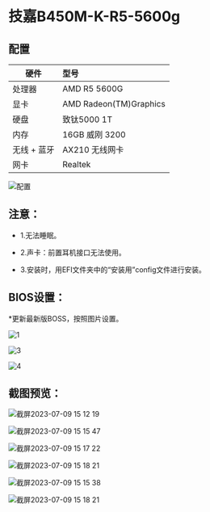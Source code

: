 # 技嘉B450M-K-R5-5600g

## 配置

硬件  | 型号
---  | :--
处理器 | AMD R5 5600G
显卡 | AMD Radeon(TM)Graphics
硬盘  |	 致钛5000 1T
内存  |	16GB 威刚 3200
无线 + 蓝牙 | AX210 无线网卡
网卡 | Realtek

![配置](https://github.com/nidemimihihi/GIGABYTE-B450M-K-R5-5600g/assets/45564110/e907674b-da72-4407-914a-0ad9cebf4197)


## 注意：

* 1.无法睡眠。

* 2.声卡：前置耳机接口无法使用。

* 3.安装时，用EFI文件夹中的“安装用”config文件进行安装。


## BIOS设置：

*更新最新版BOSS，按照图片设置。
  
![1](https://github.com/nidemimihihi/GIGABYTE-B450M-K-R5-5600g/assets/45564110/f68bbe54-41f4-4a1c-ba0a-db18535658f4)

![3](https://github.com/nidemimihihi/GIGABYTE-B450M-K-R5-5600g/assets/45564110/10bd5364-ee5f-4dc4-9979-d6c29f75b456)

![4](https://github.com/nidemimihihi/GIGABYTE-B450M-K-R5-5600g/assets/45564110/d8c30d38-51da-442a-b59e-530bc0d08056)


## 截图预览：

![截屏2023-07-09 15 12 19](https://github.com/nidemimihihi/GIGABYTE-B450M-K-R5-5600g/assets/45564110/0ddc119e-a89b-4d57-9571-a2d71f2d84e0)

![截屏2023-07-09 15 15 47](https://github.com/nidemimihihi/GIGABYTE-B450M-K-R5-5600g/assets/45564110/ccb3b1be-24a8-47e5-873d-911f2ba136ab)

![截屏2023-07-09 15 17 22](https://github.com/nidemimihihi/GIGABYTE-B450M-K-R5-5600g/assets/45564110/1ea7f564-7adc-4a8d-a049-927aa7be7a05)

![截屏2023-07-09 15 18 21](https://github.com/nidemimihihi/GIGABYTE-B450M-K-R5-5600g/assets/45564110/985151b9-96a9-456f-813a-a8852a23ebb9)

![截屏2023-07-09 15 15 38](https://github.com/nidemimihihi/GIGABYTE-B450M-K-R5-5600g/assets/45564110/b90a7531-bc10-4a84-a3c4-adad06832ce4)

![截屏2023-07-09 15 18 21](https://github.com/nidemimihihi/GIGABYTE-B450M-K-R5-5600g/assets/45564110/2d4a01ab-cd88-46bd-9bd4-458eed0b5112)
